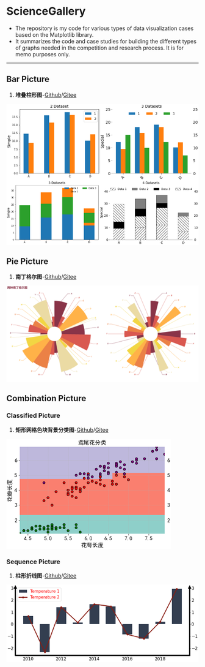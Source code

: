 # ScienceGallery

- The repository is my code for various types of data visualization cases based on the Matplotlib library. 
- It summarizes the code and case studies for building the different types of graphs needed in the competition and research process. It is for memo purposes only.

-------------------------

## Bar Picture

1. **堆叠柱形图**-[Github](https://github.com/xwj770427414/ScienceGallery/tree/main/Bar/Stacked_Bar.ipynb)/[Gitee](https://gitee.com/xwj770427414/ScienceGallery/tree/main/Bar/Stacked_Bar.ipynb)
<img src="Picture/Stacked_Bar_h.png" width = "" height = "" alt="" align=center />
<img src="Picture/Stacked_Bar_v.png" width = "" height = "" alt="" align=center />

## Pie Picture

1. **南丁格尔图**-[Github](https://github.com/xwj770427414/ScienceGallery/tree/main/Pie/Rosetype.ipynb)/[Gitee](https://gitee.com/xwj770427414/ScienceGallery/tree/main/Pie/Rosetype.ipynb)

<img src="Picture/Rosetype.png" width = "" height = "" alt="" align=center />

## Combination Picture
### Classified Picture

1. **矩形网格色块背景分类图**-[Github](https://github.com/xwj770427414/ScienceGallery/tree/main/Classification/Grid_background.ipynb)/[Gitee](https://gitee.com/xwj770427414/ScienceGallery/tree/main/Combination/Classification/Grid_background.ipynb)

<img src="Picture/Grid_background.png" width = "" height = "" alt="" align=center />

### Sequence Picture
1. **柱形折线图**-[Github](https://github.com/xwj770427414/ScienceGallery/tree/main/Sequence/Column_Line.ipynb)/[Gitee](https://gitee.com/xwj770427414/ScienceGallery/tree/main/Combination/Sequence/Column_Line.ipynb)

<img src="Picture/Column_Line.png" width = "" height = "" alt="" align=center />